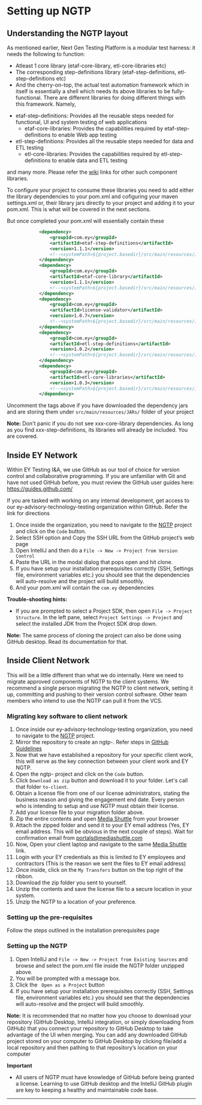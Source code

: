 # Setting up NGTP
## Understanding the NGTP layout
As mentioned earlier, Next Gen Testing Platform is a modular test harness: it needs the following to function:
* Atleast 1 core library (etaf-core-library, etl-core-libraries etc)
* The corresponding step-definitions library (etaf-step-definitions, etl-step-definitions etc)
* And the cherry-on-top, the actual test automation framework which in itself is essentially a shell which needs its above libraries to be fully-functional. There are different libraries for doing different things with this framework. Namely,
- etaf-step-definitions: Provides all the reusable steps needed for functional, UI and system testing of web applications
  - etaf-core-libraries: Provides the capabilities required by etaf-step-definitions to enable Web app testing
- etl-step-definitions: Provides all the reusable steps needed for data and ETL testing
  - etl-core-libraries: Provides the capabilities required by etl-step-definitions to enable data and ETL testing

and many more. Please refer the [wiki](List-of-NGTP-libraries) links for other such component libraries.

To configure your project to consume these libraries you need to add either the library dependencies to your pom.xml and cofiguring your maven settings.xml or, their library jars directly to your project and adding it to your pom.xml. This is what will be covered in the next sections.

But once completed your pom.xml will essentially contain these

```xml
            <dependency>
                <groupId>com.ey</groupId>
                <artifactId>etaf-step-definitions</artifactId>
                <version>1.1.1</version>
                <!--<systemPath>${project.basedir}/src/main/resources/JARs/etaf-step-definitions-1.1.1.jar</systemPath>-->
            </dependency>
            <dependency>
                <groupId>com.ey</groupId>
                <artifactId>etaf-core-library</artifactId>
                <version>1.1.1</version>
                <!--<systemPath>${project.basedir}/src/main/resources/JARs/etaf-core-library-1.1.1.jar</systemPath>-->
            </dependency>
            <dependency>
                <groupId>com.ey</groupId>
                <artifactId>license-validator</artifactId>
                <version>1.0.7</version>
                <!--<systemPath>${project.basedir}/src/main/resources/JARs/license-validator-1.0.7.jar</systemPath>-->
            </dependency>
            <dependency>
                <groupId>com.ey</groupId>
                <artifactId>etl-step-definitions</artifactId>
                <version>1.0.2</version>
                <!--<systemPath>${project.basedir}/src/main/resources/JARs/etl-step-definitions-1.0.2.jar</systemPath>-->
            </dependency>
            <dependency>
                <groupId>com.ey</groupId>
                <artifactId>etl-core-libraries</artifactId>
                <version>1.0.3</version>
                <!--<systemPath>${project.basedir}/src/main/resources/JARs/etl-core-libraries-1.0.3.jar</systemPath>-->
            </dependency>
```
Uncomment the <systemPath></systemPath> tags above if you have downloaded the dependency jars and are storing them under `src/main/resources/JARs/` folder of your project

**Note:** Don't panic if you do not see xxx-core-library dependencies. As long as you find xxx-step-definitions, its libraries will already be included. You are covered.

## Inside EY Network
Within EY Testing I&A, we use GitHub as our tool of choice for version control and collaborative programming. If you are unfamiliar with Git and have not used GitHub before, you must review the GitHub user guides here: https://guides.github.com/

If you are tasked with working on any internal development, get access to our ey-advisory-technology-testing organization within GitHub. Refer the link for directions

1. Once inside the organization, you need to navigate to the [NGTP](https://github.com/ey-advisory-technology-testing/Trunk) project and click on the `Code` button. 
2. Select SSH option and Copy the SSH URL from the GitHub project’s web page
3. Open IntelliJ and then do a ```File -> New -> Project from Version Control ```
4. Paste the URL in the modal dialog that pops open and hit clone.
5. If you have setup your installation prerequisites correctly (SSH, Settings file, environment variables etc.) you should see that the dependencies will auto-resolve and the project will build smoothly.
6. And your pom.xml will contain the `com.ey` dependencies

**Trouble-shooting hints:**
* If you are prompted to select a Project SDK, then open `File -> Project Structure`. In the left pane, select `Project Settings -> Project` and select the installed JDK from the Project SDK drop down.

**Note:** The same process of cloning the project can also be done using GitHub desktop. Read its documentation for that.

## Inside Client Network
This will be a little different than what we do internally. Here we need to migrate approved components of NGTP to the client systems. We recommend a single person migrating the NGTP to client network, setting it up, committing and pushing to their version control software. Other team members who intend to use the NGTP can pull it from the VCS.

### Migrating key software to client network
1. Once inside our ey-advisory-technology-testing organization, you need to navigate to the [NGTP](https://github.com/ey-advisory-technology-testing/ngtp-base) project.
1. Mirror the repository to create an ngtp-<client-name>. Refer steps in [GitHub Guidelines](GitHub-Guidelines#mirroring-repositories)
1. Now that we have established a repository for your specific client work, this will serve as the key connection between your client work and EY NGTP.
1. Open the ngtp-<client-name> project and click on the `Code` button. 
1. Click `Download as zip` button and download it to your folder. Let's call that folder `to-client`.
1. Obtain a license file from one of our license administrators, stating the business reason and giving the engagement end date. Every person who is intending to setup and use NGTP must obtain their license.
1. Add your license file to your migration folder above.
1. Zip the entire contents and open [Media Shuttle](https://filetransfer.mediashuttle.com/) from your browser
1. Attach the zipped folder and send it to your EY email address (Yes, EY email address. This will be obvious in the next couple of steps). Wait for confirmation email from portals@mediashuttle.com
1. Now, Open your client laptop and navigate to the same [Media Shuttle](https://filetransfer.mediashuttle.com/) link.
1. Login with your EY credentials as this is limited to EY employees and contractors (This is the reason we sent the files to EY email address) 
1. Once inside, click on the `My Transfers` button on the top right of the ribbon.
1. Download the zip folder you sent to yourself.
1. Unzip the contents and save the license file to a secure location in your system.
1. Unzip the NGTP to a location of your preference.

### Setting up the pre-requisites
Follow the steps outlined in the installation prerequisites page

### Setting up the NGTP
1. Open IntelliJ and `File -> New -> Project from Existing Sources` and browse and select the pom.xml file inside the NGTP folder unzipped above.
1. You will be prompted with a message box. 
1. Click the ` Open as a Project` button
1. If you have setup your installation prerequisites correctly (SSH, Settings file, environment variables etc.) you should see that the dependencies will auto-resolve and the project will build smoothly.


**Note:** It is recommended that no matter how you choose to download your repository (GitHub
Desktop, IntelliJ integration, or simply downloading from GitHub) that you connect your
repository to GitHub Desktop to take advantage of the UI when merging. You can add any
downloaded GitHub project stored on your computer to GitHub Desktop by clicking file/add
a local repository and then pathing to that repository’s location on your computer

**Important**
* All users of NGTP must have knowledge of GitHub before being granted a license.
Learning to use GitHub desktop and the IntelliJ GitHub plugin are key to keeping a healthy and maintainable code base.

***
